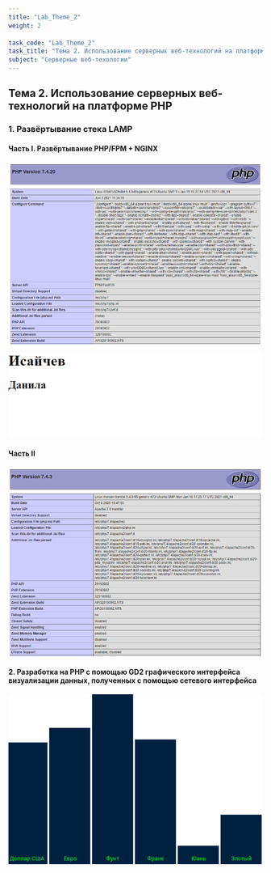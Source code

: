 ```yaml
---
title: "Lab_Theme_2"
weight: 2

task_code: "Lab_Theme_2"
task_title: "Тема 2. Использование серверных веб-технологий на платформе PHP"
subject: "Серверные веб-техологии"
---
```


## Тема 2. Использование серверных веб-технологий на платформе PHP

### 1. Развёртывание стека LAMP

#### Часть I. Развёртывание PHP/FPM + NGINX  

![](./lab-2-screenshots/2-2.png)
  
![](./lab-2-screenshots/2-3.png)  

#### Часть II  

![Развёртывание PHP/FPM + NGINX](./lab-2-screenshots/2-4.png)  

#### 2. Разработка на PHP с помощью GD2 графического интерфейса визуализации данных, полученных с помощью сетевого интерфейса

![](./lab-2-screenshots/2-5.png)
